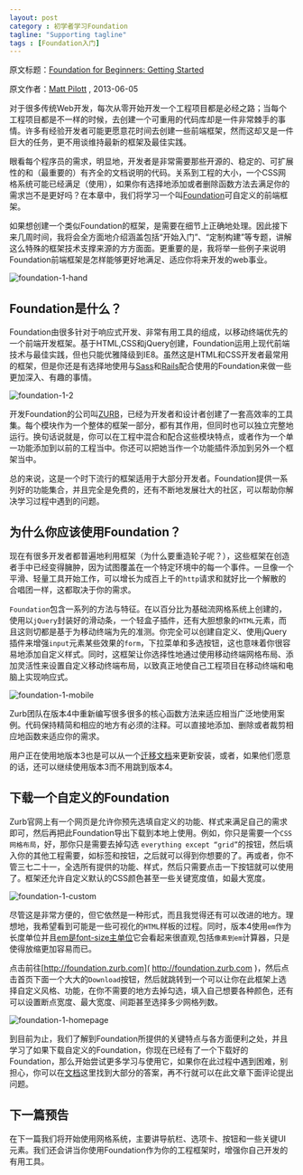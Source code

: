 ```yaml
---
layout: post
category : 初学者学习Foundation
tagline: "Supporting tagline"
tags : [Foundation入门]
---
```


原文标题：[Foundation for Beginners: Getting Started](http://webdesign.tutsplus.com/tutorials/htmlcss-tutorials/foundation-for-beginners-getting-started/)

原文作者：[Matt Pilott](http://webdesign.tutsplus.com/author/matt-pilott/) , 2013-06-05

对于很多传统Web开发，每次从零开始开发一个工程项目都是必经之路；当每个工程项目都是不一样的时候，去创建一个可重用的代码库却是一件非常棘手的事情。许多有经验开发者可能更愿意花时间去创建一些前端框架，然而这却又是一件巨大的任务，更不用谈维持最新的框架及最佳实践。

眼看每个程序员的需求，明显地，开发者是非常需要那些开源的、稳定的、可扩展性的和（最重要的）有齐全的文档说明的代码。关系到工程的大小，一个CSS网格系统可能已经满足（使用），如果你有选择地添加或者删除函数方法去满足你的需求岂不是更好吗？在本章中，我们将学习一个叫[Foundation](http://foundation.zurb.com/)可自定义的前端框架。

如果想创建一个类似Foundation的框架，是需要在细节上正确地处理。因此接下来几周时间，我将会全方面地介绍涵盖包括“开始入门”、“定制构建”等专题，讲解这么特殊的框架技术支撑来源的方方面面。更重要的是，我将举一些例子来说明Foundation前端框架是怎样能够更好地满足、适应你将来开发的web事业。


![foundation-1-hand](http://pigerla.com/assets/images/20131030/foundation-1-hand.png)

## Foundation是什么？ ##

Foundation由很多针对于响应式开发、非常有用工具的组成，以移动终端优先的一个前端开发框架。基于HTML,CSS和jQuery创建，Foundation运用上现代前端技术与最佳实践，但也只能优雅降级到IE8。虽然这是HTML和CSS开发者最常用的框架，但是你还是有选择地使用与[Sass](http://foundation.zurb.com/docs/sass.html)和[Rails](http://foundation.zurb.com/docs/rails.html)配合使用的Foundation来做一些更加深入、有趣的事情。

![foundation-1-2](http://pigerla.com/assets/images/20131030/foundation-1-2.jpg)

开发Foundation的公司叫[ZURB](http://zurb.com/)，已经为开发者和设计者创建了一套高效率的工具集。每个模块作为一个整体的框架一部分，都有其作用，但同时也可以独立完整地运行。换句话说就是，你可以在工程中混合和配合这些模块特点，或者作为一个单一功能添加到以前的工程当中。你还可以把她当作一个功能插件添加到另外一个框架当中。

总的来说，这是一个时下流行的框架适用于大部分开发者。Foundation提供一系列好的功能集合，并且完全是免费的，还有不断地发展壮大的社区，可以帮助你解决学习过程中遇到的问题。

## 为什么你应该使用Foundation？ ##

现在有很多开发者都普遍地利用框架（为什么要重造轮子呢？），这些框架在创造者手中已经变得臃肿，因为试图覆盖在一个特定环境中的每一个事件。一旦像一个平滑、轻量工具开始工作，可以增长为成百上千的`http`请求和就好比一个解散的合唱团一样，这都取决于你的需求。

`Foundation`包含一系列的方法与特征。在以百分比为基础流网格系统上创建的，使用以`jQuery`封装好的滑动条，一个轻盒子插件，还有大胆想象的`HTML`元素，而且这则切都是基于为移动终端为先的准测。你完全可以创建自定义、使用jQuery插件来增强`input`元素某些效果的`form`，下拉菜单和多选按钮，这也意味着你很容易地添加自定义样式。同时，这框架让你选择性地通过使用移动终端网格布局、添加灵活性来设置自定义移动终端布局，以致真正地使自己工程项目在移动终端和电脑上实现响应式。

![foundation-1-mobile](http://pigerla.com/assets/images/20131030/foundation-1-mobile.png)

Zurb团队在版本4中重新编写很多很多的核心函数方法来适应相当广泛地使用案例。代码保持精简和相应的地方有必须的注释。可以直接地添加、删除或者裁剪相应地函数来适应你的需求。

用户正在使用地版本3也是可以从一个[迁移文档](http://foundation.zurb.com/migration.php)来更新安装，或者，如果他们愿意的话，还可以继续使用版本3而不用跳到版本4。

## 下载一个自定义的Foundation ##

Zurb官网上有一个网页是允许你预先选填自定义的功能、样式来满足自己的需求即可，然后再把此Foundation导出下载到本地上使用。例如，你只是需要一个`CSS网格布局`，好，那你只是需要去掉勾选 `everything except “grid”`的按钮，然后填入你的其他工程需要，如标签和按钮，之后就可以得到你想要的了。再或者，你不管三七二十一，全选所有提供的功能、样式，然后只需要点击一下按钮就可以使用了。框架还允许自定义默认的CSS颜色甚至一些关键宽度值，如最大宽度。

![foundation-1-custom](http://pigerla.com/assets/images/20131030/foundation-1-custom.png)

尽管这是非常方便的，但它依然是一种形式，而且我觉得还有可以改进的地方。理想地，我希望看到可能是一些可视化的`HTML`样板的过程。同时，版本4使用`em`作为长度单位并且[em是font-size主单位](http://hub.tutsplus.com/articles/taking-the-erm-out-of-ems--webdesign-12321)它会看起来很直观,包括`像素到em`计算器，只是使得放缩更加容易而已。

点击前往[http://foundation.zurb.com]( http://foundation.zurb.com )，然后点击首页下面一个大大的`Download`按钮，然后就跳转到一个可以让你在此框架上选择自定义风格、功能，在你不需要的地方去掉勾选，填入自己想要各种颜色，还有可以设置断点宽度、最大宽度、间距甚至选择多少网格列数。

![foundation-1-homepage](http://pigerla.com/assets/images/20131030/foundation-1-homepage.png)

到目前为止，我们了解到Foundation所提供的关键特点与各方面便利之处，并且学习了如果下载自定义的Foundation，你现在已经有了一个下载好的Foundation，那么开始尝试更多学习与使用它，如果你在此过程中遇到困难，别担心，你可以在[文档](http://foundation.zurb.com/docs)这里找到大部分的答案，再不行就可以在此文章下面评论提出问题。

## 下一篇预告 ##

在下一篇我们将开始使用网格系统，主要讲导航栏、选项卡、按钮和一些关键UI元素。我们还会讲当你使用Foundation作为你的工程框架时，增强你自己开发的有用工具。













